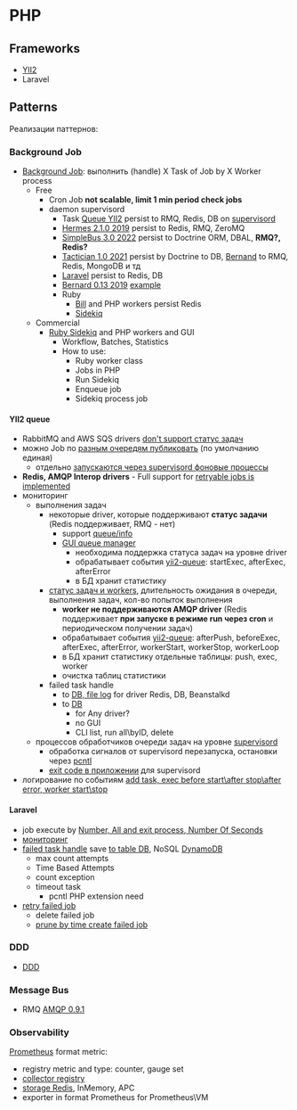 # PHP

## Frameworks

- [YII2](yii2.md)
- Laravel

## Patterns

Реализации паттернов:

### Background Job

- [Background Job](../../arch/pattern/background.job.md): выполнить (handle) X Task of Job by X Worker process
  - Free
    - Cron Job __not scalable, limit 1 min period check jobs__
	- daemon supervisord
		- Task [Queue YII2](https://github.com/yiisoft/yii2-queue) persist to RMQ, Redis, DB on [supervisord](../os/supervisord.md)
		- [Hermes 2.1.0 2019](https://github.com/tomaj/hermes) persist to Redis, RMQ, ZeroMQ
		- [SimpleBus 3.0 2022](https://github.com/SimpleBus/SimpleBus) persist to Doctrine ORM, DBAL, __RMQ?, Redis?__
		- [Tactician 1.0 2021](https://tactician.thephpleague.com/) persist by Doctrine to DB, [Bernand](https://bernardphp-com.readthedocs.io/projects/bernard/drivers.html) to RMQ, Redis, MongoDB и тд
		- [Laravel](https://laravel.com/docs/10.x/queues) persist to Redis, DB
		- [Bernard 0.13 2019](https://github.com/bernardphp/bernard) [example](https://medium.com/devcupboard/elegant-background-jobs-in-php-c61b91bf582b)
		- Ruby
			- [Bill](https://optimalbits.github.io/bull/) and PHP workers persist Redis
			- [Sidekiq](https://sidekiq.org/)    	    	
  - Commercial
    - [Ruby Sidekiq](https://sidekiq.org/) and PHP workers and GUI
    	- Workflow, Batches, Statistics
    	- How to use:
    		- Ruby worker class
    		- Jobs in PHP
    		- Run Sidekiq
    		- Enqueue job
    		- Sidekiq process job

#### YII2 queue

- RabbitMQ and AWS SQS drivers [don't support статус задач](https://github.com/yiisoft/yii2-queue/blob/master/docs/guide/usage.md#job-status)
- можно Job по [разным очередям публиковать](https://github.com/yiisoft/yii2-queue/blob/master/docs/guide/usage.md#multiple-queues) (по умолчанию единая)
	- отдельно [запускаются через supervisord фоновые процессы](https://github.com/yiisoft/yii2-queue/issues/32)
- __Redis, AMQP Interop drivers__ - Full support for [retryable jobs is implemented](https://github.com/yiisoft/yii2-queue/blob/master/docs/guide/retryable.md#restrictions)
- мониторинг 
	- выполнения задач
		- некоторые driver, которые поддерживают __статус задачи__ (Redis поддерживает, RMQ - нет)
			- support [queue/info](https://www.programmersought.com/article/76143923971/)
			- [GUI queue manager](https://fasthub.cc/ignatenkovnikita/yii2-queuemanager) 
				- необходима поддержка статуса задач на уровне driver
				- обрабатывает события [yii2-queue](https://github.com/yiisoft/yii2-queue/blob/master/docs/guide/usage.md#handling-events): startExec, afterExec, afterError
				- в БД хранит статистику
		- [статус задач и workers](https://github.com/zhuravljov/yii2-queue-monitor), длительность ожидания в очереди, выполнения задач, кол-во попыток выполнения
			- __worker не поддерживаются AMQP driver__ (Redis поддерживает __при запуске в режиме run через cron__ и периодическом получении задач)
			- обрабатывает события [yii2-queue](https://github.com/yiisoft/yii2-queue/blob/master/docs/guide/usage.md#handling-events): afterPush, beforeExec, afterExec, afterError, workerStart, workerStop, workerLoop
			- в БД хранит статистику отдельные таблицы: push, exec, worker
			- очистка таблиц статистики
		- failed task handle 
			- to [DB, file log](https://github.com/shmilyzxt/yii2-queue) for driver Redis, DB, Beanstalkd
			- to [DB](https://github.com/silverslice/yii2-queue-failed) 
				- for Any driver? 
				- no GUI
				- CLI list, run all\byID, delete
	- процессов обработчиков очереди задач на уровне [supervisord](../os/supervisord.md)
		- обработка сигналов от supervisord перезапуска, остановки через [pcntl](https://www.php.net/manual/en/function.pcntl-signal.php)
		- [exit code в приложении](https://github.com/sergej-kurakin/supervisord-demo) для supervisord
- логирование по событиям [add task, exec before start\after stop\after error, worker start\stop](https://github.com/yiisoft/yii2-queue/blob/master/src/LogBehavior.php)

#### Laravel 

- job execute by [Number, All and exit process, Number Of Seconds](https://laravel.com/docs/10.x/queues#processing-a-specified-number-of-jobs)
- [мониторинг](https://laravel.com/docs/10.x/queues#monitoring-your-queues)
- [failed task handle](https://laravel.com/docs/10.x/queues#max-job-attempts-and-timeout) save [to table DB](https://laravel.com/docs/10.x/queues#dealing-with-failed-jobs), NoSQL [DynamoDB](https://laravel.com/docs/10.x/queues#storing-failed-jobs-in-dynamodb)
	- max count attempts
	- Time Based Attempts
	- count exception
	- timeout task
		- pcntl PHP extension need
- [retry failed job](https://laravel.com/docs/10.x/queues#retrying-failed-jobs)
	- delete failed job
	- [prune by time create failed job](https://laravel.com/docs/10.x/queues#pruning-failed-jobs)

### DDD

- [DDD](../../arch/ref/ddd/php.md)

### Message Bus

- RMQ [AMQP 0.9.1](https://github.com/php-amqplib/php-amqplib)

### Observability

[Prometheus](../store/prometheus.md) format metric:
- registry metric and type: counter, gauge set
- [collector registry](https://github.com/promphp/prometheus_client_php)
- [storage Redis](https://itnan.ru/post.php?c=1&p=544582), InMemory, APC
- exporter in format Prometheus for Prometheus\VM